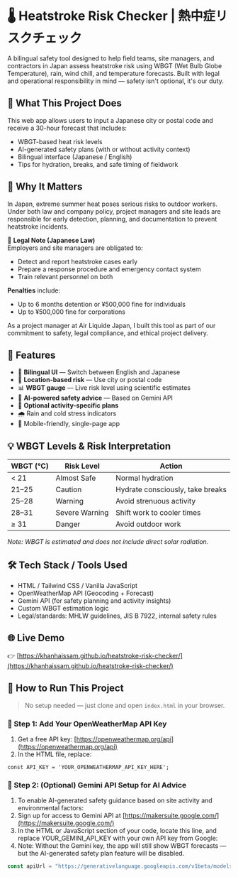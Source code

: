 # 🌡️ Heatstroke Risk Checker | 熱中症リスクチェック

A bilingual safety tool designed to help field teams, site managers, and contractors in Japan assess heatstroke risk using WBGT (Wet Bulb Globe Temperature), rain, wind chill, and temperature forecasts. Built with legal and operational responsibility in mind — safety isn't optional, it's our duty.

## 🧠 What This Project Does

This web app allows users to input a Japanese city or postal code and receive a 30-hour forecast that includes:
- WBGT-based heat risk levels
- AI-generated safety plans (with or without activity context)
- Bilingual interface (Japanese / English)
- Tips for hydration, breaks, and safe timing of fieldwork

## 🎯 Why It Matters

In Japan, extreme summer heat poses serious risks to outdoor workers. Under both law and company policy, project managers and site leads are responsible for early detection, planning, and documentation to prevent heatstroke incidents.

🔺 **Legal Note (Japanese Law)**  
Employers and site managers are obligated to:
- Detect and report heatstroke cases early  
- Prepare a response procedure and emergency contact system  
- Train relevant personnel on both

**Penalties** include:
- Up to 6 months detention or ¥500,000 fine for individuals
- Up to ¥500,000 fine for corporations

As a project manager at Air Liquide Japan, I built this tool as part of our commitment to safety, legal compliance, and ethical project delivery.

## 🚀 Features

- 🔄 **Bilingual UI** — Switch between English and Japanese
- 📍 **Location-based risk** — Use city or postal code
- 📊 **WBGT gauge** — Live risk level using scientific estimates
- 🧠 **AI-powered safety advice** — Based on Gemini API
- 📝 **Optional activity-specific plans**
- 🌧️ Rain and cold stress indicators
- 📱 Mobile-friendly, single-page app

## 💡 WBGT Levels & Risk Interpretation

| WBGT (°C) | Risk Level         | Action                                |
|-----------|--------------------|----------------------------------------|
| < 21      | Almost Safe        | Normal hydration                       |
| 21–25     | Caution            | Hydrate consciously, take breaks      |
| 25–28     | Warning            | Avoid strenuous activity               |
| 28–31     | Severe Warning     | Shift work to cooler times             |
| ≥ 31      | Danger             | Avoid outdoor work                     |

_Note: WBGT is estimated and does not include direct solar radiation._

## 🛠️ Tech Stack / Tools Used

- HTML / Tailwind CSS / Vanilla JavaScript  
- OpenWeatherMap API (Geocoding + Forecast)  
- Gemini API (for safety planning and activity insights)  
- Custom WBGT estimation logic  
- Legal/standards: MHLW guidelines, JIS B 7922, internal safety rules

## 🌐 Live Demo

👉 [https://khanhaissam.github.io/heatstroke-risk-checker/](https://khanhaissam.github.io/heatstroke-risk-checker/)

## 🧪 How to Run This Project

> No setup needed — just clone and open `index.html` in your browser.

### 🔑 Step 1: Add Your OpenWeatherMap API Key

1. Get a free API key: [https://openweathermap.org/api](https://openweathermap.org/api)  
2. In the HTML file, replace:

```const API_KEY = 'YOUR_OPENWEATHERMAP_API_KEY_HERE';```

### 🤖 Step 2: (Optional) Gemini API Setup for AI Advice

1. To enable AI-generated safety guidance based on site activity and environmental factors:
2. Sign up for access to Gemini API at [https://makersuite.google.com/](https://makersuite.google.com/)
3. In the HTML or JavaScript section of your code, locate this line, and replace YOUR_GEMINI_API_KEY with your own API key from Google:
4. Note: Without the Gemini key, the app will still show WBGT forecasts — but the AI-generated safety plan feature will be disabled.

```js
const apiUrl = "https://generativelanguage.googleapis.com/v1beta/models/gemini-2.0-pro:generateContent?key=YOUR_GEMINI_API_KEY";


